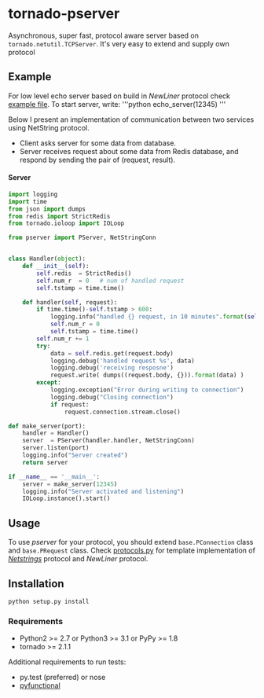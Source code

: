 tornado-pserver
===============

Asynchronous, super fast, protocol aware server based on `tornado.netutil.TCPServer`. It's very easy to extend and supply own protocol

## Example
For low level echo server based on build in _NewLiner_ protocol check [example file](https://github.com/robert-zaremba/tornado-pserver/blob/master/pserver/example.py).
To start server, write:
'''python
echo_server(12345)
'''

Below I present an implementation of communication between two services using NetString protocol.

* Client asks server for some data from database.
* Server receives request about some data from Redis database, and respond by sending the pair of (request, result).

#### Server

```python
import logging
import time
from json import dumps
from redis import StrictRedis
from tornado.ioloop import IOLoop

from pserver import PServer, NetStringConn


class Handler(object):
    def __init__(self):
        self.redis  = StrictRedis()
        self.num_r  = 0   # num of handled request
        self.tstamp = time.time()

    def handler(self, request):
        if time.time()-self.tstamp > 600:
            logging.info("handled {} request, in 10 minutes".format(self.num_h, self.num_r))
            self.num_r = 0
            self.tstamp = time.time()
        self.num_r += 1
        try:
            data = self.redis.get(request.body)
            logging.debug('handled request %s', data)
            logging.debug('receiving resposne')
            request.write( dumps((request.body, {})).format(data) )
        except:
            logging.exception("Error during writing to connection")
            logging.debug("Closing connection")
            if request:
                request.connection.stream.close()

def make_server(port):
    handler = Handler()
    server  = PServer(handler.handler, NetStringConn)
    server.listen(port)
    logging.info("Server created")
    return server

if __name__ == '__main__':
    server = make_server(12345)
    logging.info("Server activated and listening")
    IOLoop.instance().start()
```

## Usage

To use _pserver_ for your protocol, you should extend `base.PConnection` class and `base.PRequest` class.
Check [protocols.py](https://github.com/robert-zaremba/tornado-pserver/blob/master/pserver/protocols.py) for template implementation of [_Netstrings_](http://cr.yp.to/proto/netstrings.txt) protocol and _NewLiner_ protocol.


## Installation

```
python setup.py install
```

### Requirements

* Python2 >= 2.7 or Python3 >= 3.1 or PyPy >= 1.8
* tornado >= 2.1.1

Additional requirements to run tests:

* py.test (preferred) or nose
* [pyfunctional](https://github.com/robert-zaremba/pyfunctional)

